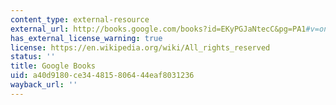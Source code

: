 ```yaml
---
content_type: external-resource
external_url: http://books.google.com/books?id=EKyPGJaNtecC&pg=PA1#v=onepage
has_external_license_warning: true
license: https://en.wikipedia.org/wiki/All_rights_reserved
status: ''
title: Google Books
uid: a40d9180-ce34-4815-8064-44eaf8031236
wayback_url: ''
---
```

